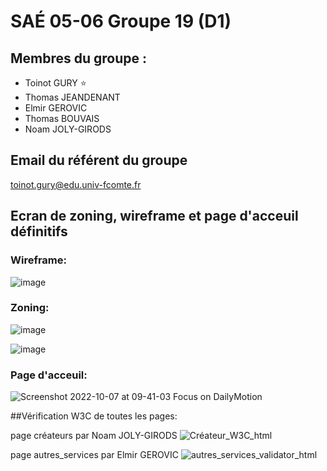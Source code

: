 # SAÉ 05-06 Groupe 19 (D1)
## **Membres du groupe :**
- Toinot GURY :star:
- Thomas JEANDENANT
- Elmir GEROVIC
- Thomas BOUVAIS
- Noam JOLY-GIRODS

## Email du référent du groupe
toinot.gury@edu.univ-fcomte.fr

## Ecran de zoning, wireframe et page d'acceuil définitifs

### Wireframe:
![image](https://user-images.githubusercontent.com/113291884/194273528-81ddf10b-8adb-479b-a61f-0266374edf5f.png)

### Zoning:
![image](https://user-images.githubusercontent.com/113291884/194273716-d46afdd1-27c9-4e95-80dc-6aa9c4a09579.png)

![image](https://user-images.githubusercontent.com/113291884/194273758-0d9cdc80-df48-4ec6-8653-4140c9e4f999.png)

### Page d'acceuil:
![Screenshot 2022-10-07 at 09-41-03 Focus on DailyMotion](https://user-images.githubusercontent.com/113291884/194500152-bfecf9e8-7de2-4bb1-aeb4-c5de4e417453.png)

##Vérification W3C de toutes les pages:

page créateurs par Noam JOLY-GIRODS
![Créateur_W3C_html](https://user-images.githubusercontent.com/113291884/196877967-5518e299-c33d-4f33-a148-800a5eaeb71e.PNG)

page autres_services par Elmir GEROVIC
![autres_services_validator_html](https://user-images.githubusercontent.com/113291884/196878185-542c65a2-04d4-4d4a-8a8f-180c45f481db.png)

